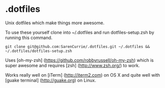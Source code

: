 # .dotfiles

Unix dotfiles which make things more awesome.

To use these yourself clone into ~/.dotfiles and run dotfiles-setup.zsh by running this command.

```
git clone git@github.com:SarenCurrie/.dotfiles.git ~/.dotfiles && ~/.dotfiles/dotfiles-setup.zsh
```

Uses [oh-my-zsh] (<https://github.com/robbyrussell/oh-my-zsh>) which is super awesome and requires [zsh] (<http://www.zsh.org/>) to work.

Works really well on [iTerm] (<http://iterm2.com>) on OS X and quite well with [guake terminal] (<http://guake.org>) on Linux.
